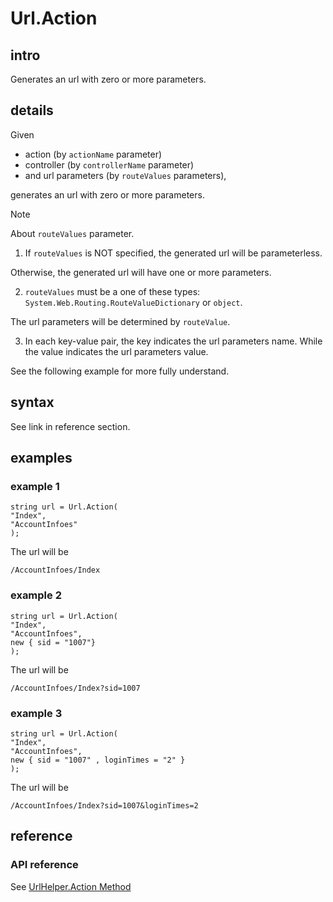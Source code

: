 # Url.Action
## intro
Generates an url with zero or more parameters.

## details
Given 

+ action (by `actionName` parameter)
+ controller (by `controllerName` parameter)
+ and url parameters (by `routeValues` parameters),

generates an url with zero or more parameters.

> [!NOTE]
> About `routeValues` parameter.
> 
> 1. If `routeValues` is NOT specified, the generated url will be parameterless.
>
> Otherwise, the generated url will have one or more parameters.
>
> 2. `routeValues` must be a one of these types: `System.Web.Routing.RouteValueDictionary` or `object`.
>
> The url parameters will be determined by `routeValue`.
> 
> 3. In each key-value pair, the key indicates the url parameters name. While the value indicates the url parameters value.
>
> See the following example for more fully understand.

## syntax
See link in reference section.

## examples
### example 1

```
string url = Url.Action(
"Index",
"AccountInfoes"
);
```

The url will be 

```
/AccountInfoes/Index
```

### example 2

```
string url = Url.Action(
"Index",
"AccountInfoes",
new { sid = "1007"}
);
```

The url will be 

```
/AccountInfoes/Index?sid=1007
```

### example 3

```
string url = Url.Action(
"Index",
"AccountInfoes",
new { sid = "1007" , loginTimes = "2" }
);
```

The url will be 

```
/AccountInfoes/Index?sid=1007&loginTimes=2
```

## reference
### API reference
See [UrlHelper.Action Method](https://learn.microsoft.com/en-us/dotnet/api/system.web.mvc.urlhelper.action?view=aspnet-mvc-5.2)
